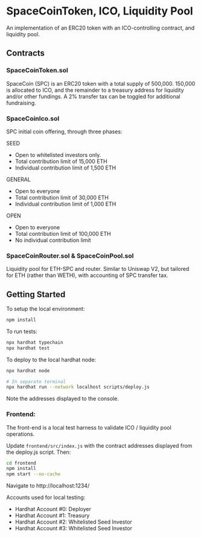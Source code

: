 # SpaceCoinToken, ICO, Liquidity Pool

An implementation of an ERC20 token with an ICO-controlling contract, and liquidity pool.

## Contracts

### SpaceCoinToken.sol

SpaceCoin (SPC) is an ERC20 token with a total supply of 500,000.  150,000 is allocated to ICO, and the remainder to a treasury address for liquidity and/or other fundings. A 2% transfer tax can be toggled for additional fundraising.

### SpaceCoinIco.sol

SPC initial coin offering, through three phases:

SEED
 - Open to whitelisted investors only.
 - Total contribution limit of 15,000 ETH
 - Individual contribution limit of 1,500 ETH

GENERAL
 - Open to everyone
 - Total contribution limit of 30,000 ETH
 - Individual contribution limit of 1,000 ETH

OPEN
 - Open to everyone
 - Total contribution limit of 100,000 ETH
 - No individual contribution limit


### SpaceCoinRouter.sol & SpaceCoinPool.sol

Liquidity pool for ETH-SPC and router.  Similar to Uniswap V2, but tailored for ETH (rather than WETH), with accounting of SPC transfer tax.


## Getting Started

To setup the local environment:

```bash
npm install
```

To run tests:

```bash
npx hardhat typechain
npx hardhat test
```

To deploy to the local hardhat node:

```bash
npx hardhat node

# In separate terminal
npx hardhat run --network localhost scripts/deploy.js
```

Note the addresses displayed to the console.

### Frontend:

The front-end is a local test harness to validate ICO / liquidity pool operations.

Update `frontend/src/index.js` with the contract addresses displayed from the deploy.js script. Then:

```bash
cd frontend
npm install
npm start --no-cache
```

Navigate to http://localhost:1234/

Accounts used for local testing:
- Hardhat Account #0: Deployer
- Hardhat Account #1: Treasury
- Hardhat Account #2: Whitelisted Seed Investor
- Hardhat Account #3: Whitelisted Seed Investor

